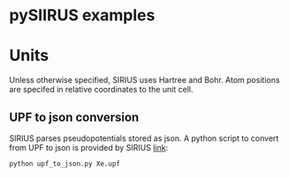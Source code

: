 # pySIIRUS examples #

# Units #
Unless otherwise specified, SIRIUS uses Hartree and Bohr. Atom positions are
specifed in relative coordinates to the unit cell.

## UPF to json conversion ##

SIRIUS parses pseudopotentials stored as json. A python script to convert from UPF to json is provided by SIRIUS [link](https://github.com/electronic-structure/SIRIUS/tree/master/apps/dft_loop):
```bash
python upf_to_json.py Xe.upf
```
